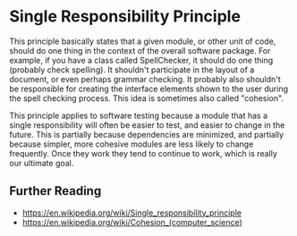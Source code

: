 # Single Responsibility Principle

This principle basically states that a given module, or other unit of code,
should do one thing in the context of the overall software package. For example,
if you have a class called SpellChecker, it should do one thing (probably check
spelling). It shouldn't participate in the layout of a document, or even perhaps
grammar checking. It probably also shouldn't be responsible for creating the
interface elements shown to the user during the spell checking process. This
idea is sometimes also called "cohesion".

This principle applies to software testing because a module that has a single
responsibility will often be easier to test, and easier to change in the future.
This is partially because dependencies are minimized, and partially because
simpler, more cohesive modules are less likely to change frequently. Once they
work they tend to continue to work, which is really our ultimate goal.

## Further Reading

  * https://en.wikipedia.org/wiki/Single_responsibility_principle
  * https://en.wikipedia.org/wiki/Cohesion_(computer_science)

